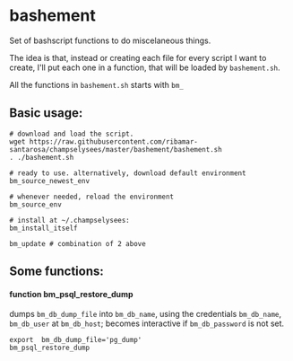 # bashement

Set of bashscript functions to do miscelaneous things.

The idea is that, instead or creating each file for every script I want to
create, I'll put each one in a function, that will be loaded by
`bashement.sh`.

All the functions in `bashement.sh` starts with `bm_`


## Basic usage:
````
# download and load the script.
wget https://raw.githubusercontent.com/ribamar-santarosa/champselysees/master/bashement/bashement.sh
. ./bashement.sh

# ready to use. alternatively, download default environment
bm_source_newest_env

# whenever needed, reload the environment
bm_source_env

# install at ~/.champselysees:
bm_install_itself

bm_update # combination of 2 above
````

## Some functions:

####  function bm_psql_restore_dump
dumps `bm_db_dump_file` into  `bm_db_name`, using the credentials
`bm_db_name`, `bm_db_user` at `bm_db_host`; becomes interactive
if `bm_db_password` is not set.

````
export  bm_db_dump_file='pg_dump'
bm_psql_restore_dump
````
